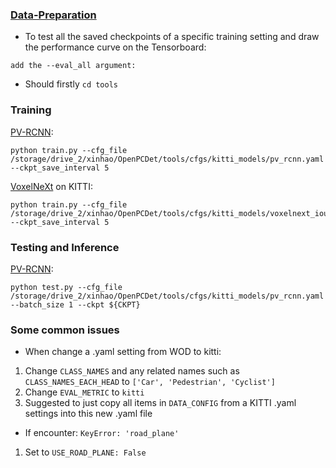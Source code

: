 
### [Data-Preparation](https://github.com/open-mmlab/OpenPCDet/blob/master/docs/GETTING_STARTED.md)

* To test all the saved checkpoints of a specific training setting and draw the performance curve on the Tensorboard:
```
add the --eval_all argument:
```

* Should firstly `cd tools`

### Training

[PV-RCNN](https://github.com/open-mmlab/OpenPCDet/blob/master/tools/cfgs/kitti_models/pv_rcnn.yaml):
```
python train.py --cfg_file /storage/drive_2/xinhao/OpenPCDet/tools/cfgs/kitti_models/pv_rcnn.yaml --ckpt_save_interval 5
```

[VoxelNeXt](https://github.com/open-mmlab/OpenPCDet/blob/master/tools/cfgs/waymo_models/voxelnext_ioubranch_large.yaml) on KITTI:
```
python train.py --cfg_file /storage/drive_2/xinhao/OpenPCDet/tools/cfgs/kitti_models/voxelnext_ioubranch_large.yaml --ckpt_save_interval 5
```

### Testing and Inference

[PV-RCNN](https://github.com/open-mmlab/OpenPCDet/blob/master/tools/cfgs/kitti_models/pv_rcnn.yaml):
```
python test.py --cfg_file /storage/drive_2/xinhao/OpenPCDet/tools/cfgs/kitti_models/pv_rcnn.yaml --batch_size 1 --ckpt ${CKPT}
```

### Some common issues

* When change a .yaml setting from WOD to kitti:
1. Change `CLASS_NAMES` and any related names such as `CLASS_NAMES_EACH_HEAD` to `['Car', 'Pedestrian', 'Cyclist']`
2. Change `EVAL_METRIC` to `kitti`
3. Suggested to just copy all items in `DATA_CONFIG` from a KITTI .yaml settings into this new .yaml file


* If encounter: `KeyError: 'road_plane'`
1. Set to `USE_ROAD_PLANE: False`